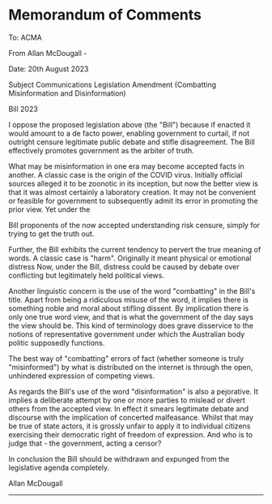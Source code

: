 # Memorandum of Comments

To: ACMA

From Allan McDougall       -

Date: 20th August 2023

Subject Communications Legislation Amendment (Combatting Misinformation and Disinformation)

Bill 2023

I oppose the proposed legislation above (the "Bill") because if enacted it would amount to a de facto
power, enabling government to curtail, if not outright censure legitimate public debate and stifle
disagreement. The Bill effectively promotes government as the arbiter of truth.

What may be misinformation in one era may become accepted facts in another. A classic case is the
origin of the COVID virus. Initially official sources alleged it to be zoonotic in its inception, but now
the better view is that it was almost certainly a laboratory creation. It may not be convenient or
feasible for government to subsequently admit its error in promoting the prior view. Yet under the

Bill proponents of the now accepted understanding risk censure, simply for trying to get the truth
out.

Further, the Bill exhibits the current tendency to pervert the true meaning of words. A classic case is
"harm". Originally it meant physical or emotional distress Now, under the Bill, distress could be
caused by debate over conflicting but legitimately held political views.

Another linguistic concern is the use of the word "combatting" in the Bill's title. Apart from being a
ridiculous misuse of the word, it implies there is something noble and moral about stifling dissent. By
implication there is only one true word view, and that is what the government of the day says the
view should be. This kind of terminology does grave disservice to the notions of representative
government under which the Australian body politic supposedly functions.

The best way of "combatting" errors of fact (whether someone is truly "misinformed") by what is
distributed on the internet is through the open, unhindered expression of competing views.

As regards the Bill's use of the word "disinformation" is also a pejorative. It implies a deliberate
attempt by one or more parties to mislead or divert others from the accepted view. In effect it
smears legitimate debate and discourse with the implication of concerted malfeasance. Whilst that
may be true of state actors, it is grossly unfair to apply it to individual citizens exercising their
democratic right of freedom of expression. And who is to judge that        - the government, acting a
censor?

In conclusion the Bill should be withdrawn and expunged from the legislative agenda completely.

Allan McDougall


-----

